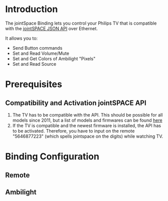 # Introduction

The jointSpace Binding lets you control your Philips TV that is compatible with the [jointSPACE JSON API](http://jointspace.sourceforge.net/projectdata/documentation/jasonApi/index.html) over Ethernet. 

It allows you to: 
* Send Button commands
* Set and Read Volume/Mute
* Set and Get Colors of Ambilight "Pixels"
* Set and Read Source

# Prerequisites
## Compatibility and Activation jointSPACE API
1. The TV has to be compatible with the API. This should be possible for all models since 2011, but a list of models and firmwares can be found [here](http://jointspace.sourceforge.net/download.html) 
2. If the TV is compatible and the newest firmware is installed, the API has to be activated. Therefore, you have to input on the remote "5646877223" (which spells jointspace on the digits) while watching TV. 


# Binding Configuration
## Remote

## Ambilight


